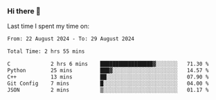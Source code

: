 ### Hi there 👋

<!--
**Grav1tum/Grav1tum** is a ✨ _special_ ✨ repository because its `README.md` (this file) appears on your GitHub profile.

Here are some ideas to get you started:

- 🔭 I’m currently working on ...
- 🌱 I’m currently learning ...
- 👯 I’m looking to collaborate on ...
- 🤔 I’m looking for help with ...
- 💬 Ask me about ...
- 📫 How to reach me: ...
- 😄 Pronouns: ...
- ⚡ Fun fact: ...
-->
Last time I spent my time on:
<!--START_SECTION:waka-->

```txt
From: 22 August 2024 - To: 29 August 2024

Total Time: 2 hrs 55 mins

C             2 hrs 6 mins    █████████████████▓░░░░░░░   71.30 %
Python        25 mins         ███▓░░░░░░░░░░░░░░░░░░░░░   14.57 %
C++           13 mins         ██░░░░░░░░░░░░░░░░░░░░░░░   07.90 %
Git Config    7 mins          █░░░░░░░░░░░░░░░░░░░░░░░░   04.00 %
JSON          2 mins          ▒░░░░░░░░░░░░░░░░░░░░░░░░   01.17 %
```

<!--END_SECTION:waka-->
